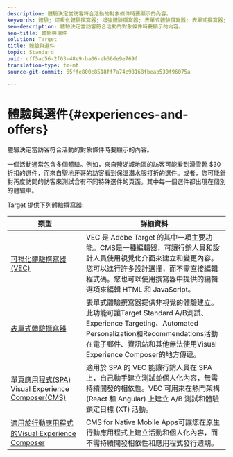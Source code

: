```yaml
---
description: 體驗決定當訪客符合活動的對象條件時要顯示的內容。
keywords: 體驗; 可視化體驗撰寫器; 增強體驗撰寫器; 表單式體驗撰寫器; 表單式撰寫器; 可視化撰寫; 體驗撰寫器; 混合內容, iFrame; iFrame 爆破; 爆破 iFrame; x-frame-options; x frame 選項; 跨來源; 跨來源問題; 驗證工作流程; IP 黑名單; IP 白名單
seo-description: 體驗決定當訪客符合活動的對象條件時要顯示的內容。
seo-title: 體驗與選件
solution: Target
title: 體驗與選件
topic: Standard
uuid: cff5ac56-2f63-48e9-ba06-eb66de9e769f
translation-type: tm+mt
source-git-commit: 65ffe800c8518ff7a74c98168fbeab530f96075a

---
```



# 體驗與選件{#experiences-and-offers}

體驗決定當訪客符合活動的對象條件時要顯示的內容。

一個活動通常包含多個體驗。例如，來自鹽湖城地區的訪客可能看到滑雪靴 $30 折扣的選件，而來自聖地牙哥的訪客看到保溫潛水服打折的選件。或者，您可能針對再度訪問的訪客來測試含有不同特殊選件的頁面。其中每一個選件都出現在個別的體驗中。

Target 提供下列體驗撰寫器:

| 類型 | 詳細資料 |
| --- | --- |
| [可視化體驗撰寫器 (VEC)](../c-experiences/c-visual-experience-composer/visual-experience-composer.md#concept_CF63320EB8924B2F9BDA3C72256DCE50) | VEC 是 Adobe Target 的其中一項主要功能。CMS是一種編輯器，可讓行銷人員和設計人員使用視覺化介面來建立和變更內容。您可以進行許多設計選擇，而不需直接編輯程式碼。您也可以使用撰寫器中提供的編輯選項來編輯 HTML 和 JavaScript。 |
| [表單式體驗撰寫器](../c-experiences/form-experience-composer.md#task_FAC842A6535045B68B4C1AD3E657E56E) | 表單式體驗撰寫器提供非視覺的體驗建立。此功能可讓Target Standard A/B測試、Experience Targeting、Automated Personalization和Recommendations活動在電子郵件、資訊站和其他無法使用Visual Experience Composer的地方傳遞。 |
| [單頁應用程式(SPA) Visual Experience Composer(CMS)](/help/c-experiences/spa-visual-experience-composer.md) | 適用於 SPA 的 VEC 能讓行銷人員在 SPA 上，自己動手建立測試並個人化內容，無需持續開發的相依性。VEC 可用來在熱門架構 (React 和 Angular) 上建立 A/B 測試和體驗鎖定目標 (XT) 活動。 |
| [適用於行動應用程式的Visual Experience Composer](/help/c-target-mobile-app/c-mobile-visual-experience-composer/mobile-visual-experience-composer.md) | CMS for Native Mobile Apps可讓您在原生行動應用程式上建立活動和個人化內容，而不需持續開發相依性和應用程式發行週期。 |


